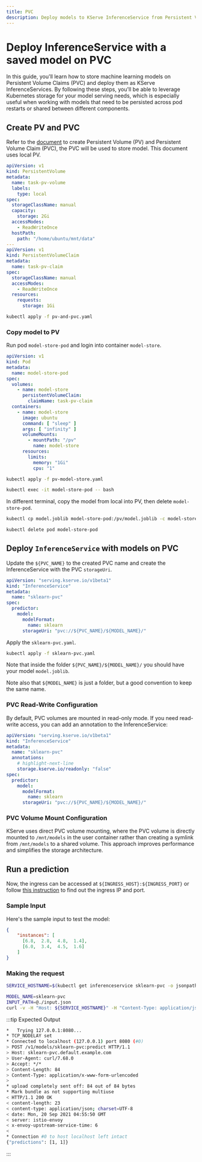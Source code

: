 ```yaml
---
title: PVC
description: Deploy models to KServe InferenceService from Persistent Volume Claims (PVC), including setup and configuration.
---
```


# Deploy InferenceService with a saved model on PVC

In this guide, you'll learn how to store machine learning models on Persistent Volume Claims (PVC) and deploy them as KServe InferenceServices. By following these steps, you'll be able to leverage Kubernetes storage for your model serving needs, which is especially useful when working with models that need to be persisted across pod restarts or shared between different components.

## Create PV and PVC

Refer to the [document](https://kubernetes.io/docs/concepts/storage/persistent-volumes/) to create Persistent Volume (PV) and Persistent Volume Claim (PVC), the PVC will be used to store model. This document uses local PV.

```yaml
apiVersion: v1
kind: PersistentVolume
metadata:
  name: task-pv-volume
  labels:
    type: local
spec:
  storageClassName: manual
  capacity:
    storage: 2Gi
  accessModes:
    - ReadWriteOnce
  hostPath:
    path: "/home/ubuntu/mnt/data"
---
apiVersion: v1
kind: PersistentVolumeClaim
metadata:
  name: task-pv-claim
spec:
  storageClassName: manual
  accessModes:
    - ReadWriteOnce
  resources:
    requests:
      storage: 1Gi
```

```bash
kubectl apply -f pv-and-pvc.yaml
```

### Copy model to PV

Run pod `model-store-pod` and login into container `model-store`.

```yaml
apiVersion: v1
kind: Pod
metadata:
  name: model-store-pod
spec:
  volumes:
    - name: model-store
      persistentVolumeClaim:
        claimName: task-pv-claim
  containers:
    - name: model-store
      image: ubuntu
      command: [ "sleep" ]
      args: [ "infinity" ]
      volumeMounts:
        - mountPath: "/pv"
          name: model-store
      resources:
        limits:
          memory: "1Gi"
          cpu: "1"
```

```bash
kubectl apply -f pv-model-store.yaml

kubectl exec -it model-store-pod -- bash
```

In different terminal, copy the model from local into PV, then delete `model-store-pod`.

```bash
kubectl cp model.joblib model-store-pod:/pv/model.joblib -c model-store

kubectl delete pod model-store-pod
```

## Deploy `InferenceService` with models on PVC

Update the `${PVC_NAME}` to the created PVC name and create the InferenceService with the PVC `storageUri`.

```yaml
apiVersion: "serving.kserve.io/v1beta1"
kind: "InferenceService"
metadata:
  name: "sklearn-pvc"
spec:
  predictor:
    model:
      modelFormat:
        name: sklearn
      storageUri: "pvc://${PVC_NAME}/${MODEL_NAME}/"
```

Apply the `sklearn-pvc.yaml`.

```bash
kubectl apply -f sklearn-pvc.yaml
```

Note that inside the folder `${PVC_NAME}/${MODEL_NAME}/` you should have your
model `model.joblib`.

Note also that `${MODEL_NAME}` is just a folder, but a good convention to keep
the same name.

### PVC Read-Write Configuration

By default, PVC volumes are mounted in read-only mode. If you need read-write access, you can add an annotation to the InferenceService:

```yaml
apiVersion: "serving.kserve.io/v1beta1"
kind: "InferenceService"
metadata:
  name: "sklearn-pvc"
  annotations:
    # highlight-next-line
    storage.kserve.io/readonly: "false"
spec:
  predictor:
    model:
      modelFormat:
        name: sklearn
      storageUri: "pvc://${PVC_NAME}/${MODEL_NAME}/"
```

### PVC Volume Mount Configuration

KServe uses direct PVC volume mounting, where the PVC volume is directly mounted to `/mnt/models` in the user container rather than creating a symlink from `/mnt/models` to a shared volume. This approach improves performance and simplifies the storage architecture.

## Run a prediction

Now, the ingress can be accessed at `${INGRESS_HOST}:${INGRESS_PORT}` or follow [this instruction](../../../getting-started/predictive-first-isvc.md#4-determine-the-ingress-ip-and-ports)
to find out the ingress IP and port.

### Sample Input

Here's the sample input to test the model:

```json title="input.json"
{
    "instances": [
      [6.8,  2.8,  4.8,  1.4],
      [6.0,  3.4,  4.5,  1.6]
    ]
}
```

### Making the request

```bash
SERVICE_HOSTNAME=$(kubectl get inferenceservice sklearn-pvc -o jsonpath='{.status.url}' | cut -d "/" -f 3)

MODEL_NAME=sklearn-pvc
INPUT_PATH=@./input.json
curl -v -H "Host: ${SERVICE_HOSTNAME}" -H "Content-Type: application/json" http://${INGRESS_HOST}:${INGRESS_PORT}/v1/models/$MODEL_NAME:predict -d $INPUT_PATH
```

:::tip Expected Output

```bash
*   Trying 127.0.0.1:8080...
* TCP_NODELAY set
* Connected to localhost (127.0.0.1) port 8080 (#0)
> POST /v1/models/sklearn-pvc:predict HTTP/1.1
> Host: sklearn-pvc.default.example.com
> User-Agent: curl/7.68.0
> Accept: */*
> Content-Length: 84
> Content-Type: application/x-www-form-urlencoded
>
* upload completely sent off: 84 out of 84 bytes
* Mark bundle as not supporting multiuse
< HTTP/1.1 200 OK
< content-length: 23
< content-type: application/json; charset=UTF-8
< date: Mon, 20 Sep 2021 04:55:50 GMT
< server: istio-envoy
< x-envoy-upstream-service-time: 6
<
* Connection #0 to host localhost left intact
{"predictions": [1, 1]}
```

:::
